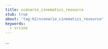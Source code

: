 ```yaml
---
title: scenario_cinematics_resource
stub: true
about: 'tag:h2/scenario_cinematics_resource'
keywords:
  - srcine
---
```

...
